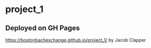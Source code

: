 # project_1
## Deployed on GH Pages
https://bostonbachexchange.github.io/project_1/
by Jacob Clapper
